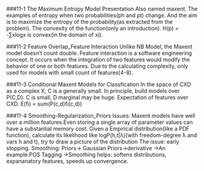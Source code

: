 ###11-1 The Maximum Entropy Model Presentation
		Also named maxent.
		The examples of entropy when two probabilities(ph and pt) change.
    And the aim is to maximize the entropy of the probability(as extracted from the problem).
		The convexity of the function(only an introduction).
		H(p) = -∑xlogx is convex(in the domain of xi).
    
###11-2 Feature Overlap_Feature Interaction
		Unlike NB Model, the Maxent model doesn’t count double.
    Feature interaction is a software engineering concept. 
    It occurs when the integration of two features would modify the behavior of one or both features.
    Due to the calculating complexity, only used for models with small count of features(4-8).
    
###11-3 Conditional Maxent Models for Classfication
		In the space of CXD as a complex X, C is a generally small.
		In principle, build models over P(C,D).
		C is small, D marginal may be huge.
			Expectation of features over CXD. E(fi) = sum(P(c,d)fi(c,d))

###11-4 Smoothing-Regularization_Priors
	Issues: Maxent models have well over a million features.Even storing a single array 
  of parameter values can have a substantial memory cost.
  Given a Empirical distribution(like a PDF function), calculate its likelihood like
  logP(h,t|λ)(with freedom-degree λ and vars h and t), try to draw a picture of the distribution
	The issue: early stopping.
		Smoothing: Priors-> Gaussian Priors->derivative
		->An example:POS Tagging
		->Smoothing helps:
			softens distributions, expananatory features, speeds up convergence.
